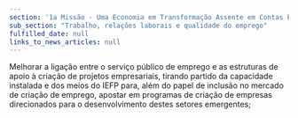 ```yaml
---
section: '1a Missão - Uma Economia em Transformação Assente em Contas Equilibradas'
sub_section: "Trabalho, relações laborais e qualidade do emprego"
fulfilled_date: null
links_to_news_articles: null
---
```


Melhorar a ligação entre o serviço público de emprego e as estruturas de apoio à criação de projetos empresariais, tirando partido da capacidade instalada e dos meios do IEFP para, além do papel de inclusão no mercado de criação de emprego, apostar em programas de criação de empresas direcionados para o desenvolvimento destes setores emergentes;